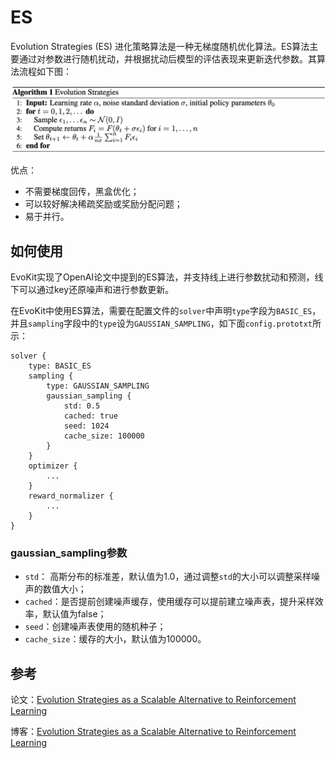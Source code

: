 # ES

Evolution Strategies (ES) 进化策略算法是一种无梯度随机优化算法。ES算法主要通过对参数进行随机扰动，并根据扰动后模型的评估表现来更新迭代参数。其算法流程如下图：

<img src=".images/ES_Algorithm.png" width="800"/>

优点：
- 不需要梯度回传，黑盒优化；
- 可以较好解决稀疏奖励或奖励分配问题；
- 易于并行。

## 如何使用
EvoKit实现了OpenAI论文中提到的ES算法，并支持线上进行参数扰动和预测，线下可以通过key还原噪声和进行参数更新。

在EvoKit中使用ES算法，需要在配置文件的`solver`中声明`type`字段为`BASIC_ES`，并且`sampling`字段中的`type`设为`GAUSSIAN_SAMPLING`，如下面`config.prototxt`所示：
```
solver {
    type: BASIC_ES
    sampling {
        type: GAUSSIAN_SAMPLING
        gaussian_sampling {
            std: 0.5
            cached: true
            seed: 1024
            cache_size: 100000
        }
    }
    optimizer {
        ...
    }
    reward_normalizer {
        ...
    }
}
```

### gaussian_sampling参数
- `std`： 高斯分布的标准差，默认值为1.0，通过调整`std`的大小可以调整采样噪声的数值大小；
- `cached`：是否提前创建噪声缓存，使用缓存可以提前建立噪声表，提升采样效率，默认值为false；
- `seed`：创建噪声表使用的随机种子；
- `cache_size`：缓存的大小，默认值为100000。

## 参考
论文：[Evolution Strategies as a Scalable Alternative to Reinforcement Learning](https://arxiv.org/abs/1703.03864)

博客：[Evolution Strategies as a Scalable Alternative to Reinforcement Learning](https://openai.com/blog/evolution-strategies/)
